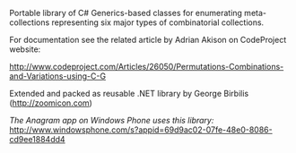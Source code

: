 Portable library of C# Generics-based classes for enumerating meta-collections representing six major types of combinatorial collections.

For documentation see the related article by Adrian Akison on CodeProject website:

http://www.codeproject.com/Articles/26050/Permutations-Combinations-and-Variations-using-C-G


Extended and packed as reusable .NET library by George Birbilis (http://zoomicon.com)


*The Anagram app on Windows Phone uses this library:*
http://www.windowsphone.com/s?appid=69d9ac02-07fe-48e0-8086-cd9ee1884dd4



